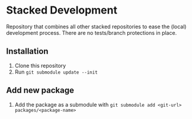 # Stacked Development

Repository that combines all other stacked repositories to ease
the (local) development process. There are no tests/branch
protections in place.

## Installation

1. Clone this repository
2. Run `git submodule update --init`

## Add new package

1. Add the package as a submodule with
   `git submodule add <git-url> packages/<package-name>`
